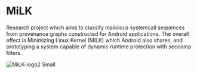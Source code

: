 # MiLK
Research project which aims to classify malicious systemcall sequences from provenance graphs constructed for Android applications. The overall effect is Minimizing Linux Kernel (MiLK) which Android also shares, and prototyping a system capable of dynamic runtime protection with seccomp filters. 

![MiLK-logo2 Small](https://github.com/ubuitrago/MiLK/assets/32174722/68c08d5d-b0f3-4836-b66e-fcda6f08d5c1)

